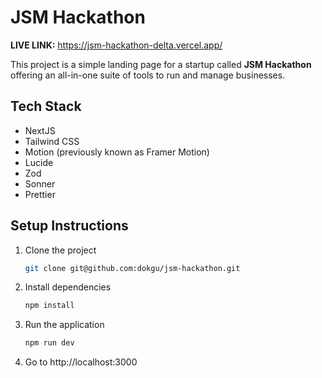 # JSM Hackathon

**LIVE LINK:** https://jsm-hackathon-delta.vercel.app/

This project is a simple landing page for a startup called **JSM Hackathon** offering an all-in-one suite of tools to run and manage businesses.

## Tech Stack

- NextJS
- Tailwind CSS
- Motion (previously known as Framer Motion)
- Lucide
- Zod
- Sonner
- Prettier

## Setup Instructions

1. Clone the project
    ```bash
    git clone git@github.com:dokgu/jsm-hackathon.git
    ```
2. Install dependencies
    ```bash
    npm install
    ```
3. Run the application
    ```bash
    npm run dev
    ```
4. Go to http://localhost:3000
